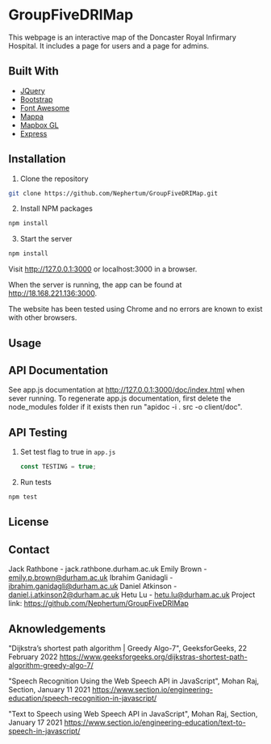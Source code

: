 # GroupFiveDRIMap

This webpage is an interactive map of the Doncaster Royal Infirmary Hospital. It includes a page for users and a page for admins.

## Built With
* [JQuery](https://jquery.com/)
* [Bootstrap](https://getbootstrap.com/)
* [Font Awesome](https://fontawesome.com/)
* [Mappa](https://mappa.js.org/)
* [Mapbox GL](https://docs.mapbox.com/mapbox-gl-js/api/)
* [Express](https://expressjs.com/)

## Installation

1. Clone the repository
  ```sh
  git clone https://github.com/Nephertum/GroupFiveDRIMap.git
  ```

2. Install NPM packages
  ```sh
  npm install
  ```

3. Start the server
  ```sh
  npm install
  ```

Visit http://127.0.0.1:3000 or localhost:3000 in a browser.

When the server is running, the app can be found at http://18.168.221.136:3000.

The website has been tested using Chrome and no errors are known to exist with other browsers.

## Usage

## API Documentation

See app.js documentation at http://127.0.0.1:3000/doc/index.html when sever running. To regenerate app.js documentation, first delete the node_modules folder if it exists then run "apidoc -i . src -o client/doc".

## API Testing

1. Set test flag to true in `app.js`
   ```js
   const TESTING = true;
   ```

2. Run tests
  ```sh
  npm test
  ```

## License

## Contact
Jack Rathbone - jack.rathbone.durham.ac.uk
Emily Brown - emily.p.brown@durham.ac.uk
Ibrahim Ganidagli - ibrahim.ganidagli@durham.ac.uk
Daniel Atkinson - daniel.j.atkinson2@durham.ac.uk
Hetu Lu - hetu.lu@durham.ac.uk
Project link: https://github.com/Nephertum/GroupFiveDRIMap

## Aknowledgements
"Dijkstra’s shortest path algorithm | Greedy Algo-7", GeeksforGeeks, 22 February 2022
https://www.geeksforgeeks.org/dijkstras-shortest-path-algorithm-greedy-algo-7/

"Speech Recognition Using the Web Speech API in JavaScript", Mohan Raj, Section, January 11 2021
https://www.section.io/engineering-education/speech-recognition-in-javascript/

"Text to Speech using Web Speech API in JavaScript", Mohan Raj, Section, January 17 2021
https://www.section.io/engineering-education/text-to-speech-in-javascript/
